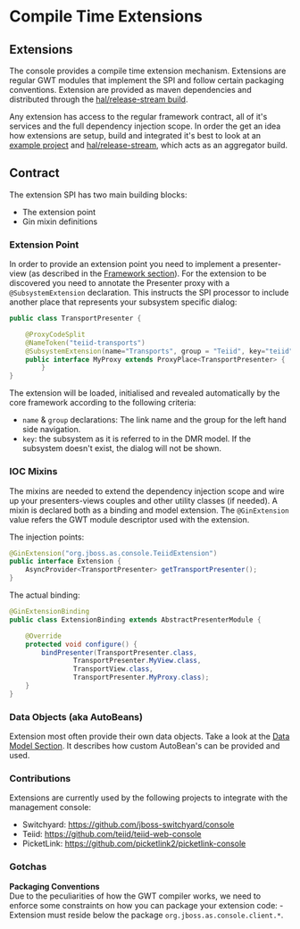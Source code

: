 # Compile Time Extensions 

## Extensions

The console provides a compile time extension mechanism. Extensions are regular GWT modules that implement the SPI and follow certain packaging conventions. Extension are provided as maven dependencies and distributed through the [hal/release-stream build][1].

Any extension has access to the regular framework contract, all of it's services and the full dependency injection scope. In order the get an idea how extensions are setup, build and integrated it's best to look at an [example project][2] and [hal/release-stream][1], which acts as an aggregator build.

## Contract

The extension SPI has two main building blocks:

* The extension point
* Gin mixin definitions

### Extension Point

In order to provide an extension point you need to implement a presenter-view (as described in the [Framework section][3]). For the extension to be discovered you need to annotate the Presenter proxy with a `@SubsystemExtension` declaration. This instructs the SPI processor to include another place that represents your subsystem specific dialog:

```java
public class TransportPresenter {

    @ProxyCodeSplit
    @NameToken("teiid-transports")
    @SubsystemExtension(name="Transports", group = "Teiid", key="teiid")
    public interface MyProxy extends ProxyPlace<TransportPresenter> {
        }
}
```

The extension will be loaded, initialised and revealed automatically by the core framework according to the following criteria:

* `name` &amp; `group` declarations: The link name and the group for the left hand side navigation.
* `key`: the subsystem as it is referred to in the DMR model. If the subsystem doesn't exist, the dialog will not be shown.

### IOC Mixins

The mixins are needed to extend the dependency injection scope and wire up your presenters-views couples and other utility classes (if needed). A mixin is declared both as a binding and model extension. The `@GinExtension` value refers the GWT module descriptor used with the extension.

The injection points:

```java
@GinExtension("org.jboss.as.console.TeiidExtension")
public interface Extension {
    AsyncProvider<TransportPresenter> getTransportPresenter();
}
```

The actual binding:

```java
@GinExtensionBinding
public class ExtensionBinding extends AbstractPresenterModule {

    @Override
    protected void configure() {
        bindPresenter(TransportPresenter.class,
                TransportPresenter.MyView.class,
                TransportView.class,
                TransportPresenter.MyProxy.class);
    }
}
```

### Data Objects (aka AutoBeans)

Extension most often provide their own data objects. Take a look at the [Data Model Section][4]. It describes how custom AutoBean's can be provided and used.

### Contributions

Extensions are currently used by the following projects to integrate with the management console:

- Switchyard: https://github.com/jboss-switchyard/console
- Teiid: https://github.com/teiid/teiid-web-console
- PicketLink: https://github.com/picketlink2/picketlink-console

### Gotchas

**Packaging Conventions**  
Due to the peculiarities of how the GWT compiler works, we need to enforce some constraints on how you can package your extension code: \- Extension must reside below the package `org.jboss.as.console.client.*`.

[1]: https://github.com/hal/release-stream/
[2]: https://github.com/teiid/teiid-web-console/tree/teiid-console-parent-1.1.0.Final
[3]: /developer/5_Framework.html
[4]: /developer/3_data-model.html
